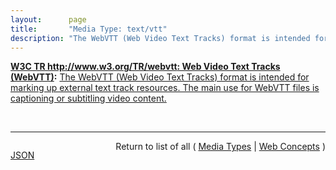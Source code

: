 ```yaml
---
layout:      page
title:       "Media Type: text/vtt"
description: "The WebVTT (Web Video Text Tracks) format is intended for marking up external text track resources. The main use for WebVTT files is captioning or subtitling video content."
---
```


**[W3C TR http://www.w3.org/TR/webvtt: Web Video Text Tracks (WebVTT)](/specs/W3C/TR/webvtt "This specification defines WebVTT, the Web Video Text Tracks format. Its main use is for marking up external text track resources in connection with the HTML <track> element. WebVTT files provide captions or subtitles for video content, and also text video descriptions, chapters for content navigation, and more generally any form of metadata that is time-aligned with audio or video content."):** [The WebVTT (Web Video Text Tracks) format is intended for marking up external text track resources. The main use for WebVTT files is captioning or subtitling video content.](http://www.w3.org/TR/webvtt1/#introduction "Read documentation for Media Type &#34;text/vtt&#34;")

<br/>
<hr/>

<p style="float : left"><a href="text/vtt.json" title="JSON representing this particular Web Concept value">JSON</a></p>
<p style="text-align: right">Return to list of all ( <a href="../media-types">Media Types</a> | <a href="../">Web Concepts</a> )</p>
